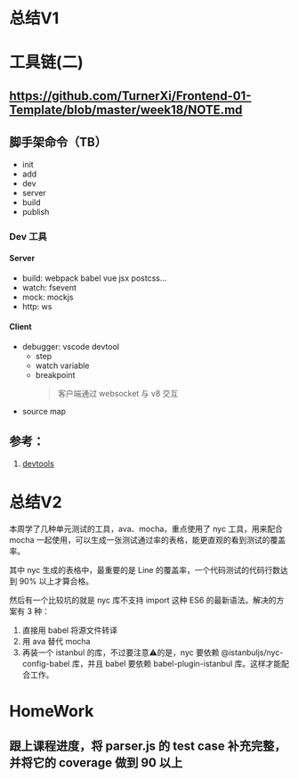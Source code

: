 # 总结V1
# 工具链(二)
## https://github.com/TurnerXi/Frontend-01-Template/blob/master/week18/NOTE.md

## 脚手架命令（TB）

- init
- add
- dev
- server
- build
- publish

### Dev 工具

#### Server

- build: webpack babel vue jsx postcss...
- watch: fsevent
- mock: mockjs
- http: ws

#### Client

- debugger: vscode devtool
  - step
  - watch variable
  - breakpoint
    > 客户端通过 websocket 与 v8 交互
- source map

## 参考：

1. [devtools](chromedevtools.github.io)

# 总结V2

本周学了几种单元测试的工具，ava、mocha，重点使用了 nyc 工具，用来配合 mocha 一起使用，可以生成一张测试通过率的表格，能更直观的看到测试的覆盖率。

其中 nyc 生成的表格中，最重要的是 Line 的覆盖率，一个代码测试的代码行数达到 90% 以上才算合格。

然后有一个比较坑的就是 nyc 库不支持 import 这种 ES6 的最新语法。解决的方案有 3 种：

1. 直接用 babel 将源文件转译
2. 用 ava 替代 mocha
3. 再装一个 istanbul 的库，不过要注意⚠️的是，nyc 要依赖 @istanbuljs/nyc-config-babel 库，并且 babel 要依赖 babel-plugin-istanbul 库。这样才能配合工作。

# HomeWork

## 跟上课程进度，将 parser.js 的 test case 补充完整，并将它的 coverage 做到 90 以上

